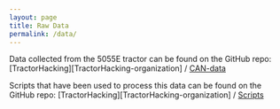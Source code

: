 ```yaml
---
layout: page
title: Raw Data
permalink: /data/ 
---
```


Data collected from the 5055E tractor can be found on the GitHub repo: [TractorHacking][TractorHacking-organization] / [CAN-data](https://github.com/TractorHacking/CAN-data)

Scripts that have been used to process this data can be found on the GitHub repo: [TractorHacking][TractorHacking-organization] / [Scripts](https://github.com/TractorHacking/Scripts)
